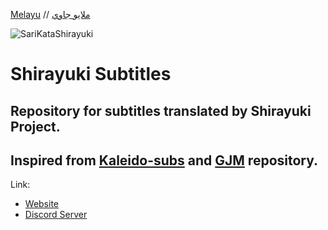 [Melayu](README.md) // [ملايو جاوي](README_ms.md)

![SariKataShirayuki](https://user-images.githubusercontent.com/34799053/169499091-06af50ae-a9d8-4084-82e0-9dd28920c8ed.png)

# Shirayuki Subtitles

Repository for subtitles translated by Shirayuki Project.
---
Inspired from [Kaleido-subs](https://github.com/Kaleido-subs) and [GJM](https://github.com/Fyurie/gjmbatchscripts) repository.
---
Link:<br>
- [Website][laman]
- [Discord Server][discord]<br>


[laman]: https://shirayukiproject.blogspot.com/
[discord]: https://discord.gg/3JKbgVb
